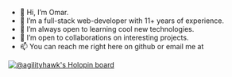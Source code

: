 - 👋 Hi, I’m Omar.
- 👀 I’m a full-stack web-developer with 11+ years of experience.
- 🌱 I’m always open to learning cool new technologies. 
- 💞️ I’m open to collaborations on interesting projects.
- 📫 You can reach me right here on github or email me at

<!---
agilityhawk/agilityhawk is a ✨ special ✨ repository because its `README.md` (this file) appears on your GitHub profile.
You can click the Preview link to take a look at your changes.
--->

[![@agilityhawk's Holopin board](https://holopin.io/api/user/board?user=agilityhawk)](https://holopin.io/@agilityhawk)
